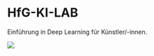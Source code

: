 # HfG-KI-LAB

Einführung in Deep Learning für Künstler/-innen.

![](https://github.com/jwb95/HfG-KI-LAB/blob/main/Lektion%201%20-%20StyleGAN2/media/interpolations/3_interp_met.png?raw=true)
